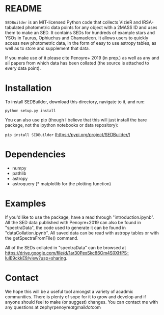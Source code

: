 # README #

`SEDBuilder` is an MIT-licensed Python code that collects VizieR and IRSA-tabulated photometric data points for any object with a 2MASS ID and uses them to make an SED. It contains SEDs for hundreds of example stars and YSOs in Taurus, Ophiuchus and Chamaeleon. It allows users to quickly access new photometric data, in the form of easy to use astropy tables, as well as to store and supplement that data.

If you make use of it please cite Penoyre+ 2019 (in prep.) as well as any and all papers from which data has been collated (the source is attached to every data point).

# Installation #

To install SEDBuilder, download this directory, navigate to it, and run:

`python setup.py install`

You can also use pip (though I believe that this will just install the bare package, not the ipython notebooks or data repository):

`pip install SEDBuilder`
(https://pypi.org/project/SEDBuilder/)

# Dependencies #
* numpy
* pathlib
* astropy
* astroquery
(* matplotlib for the plotting function)

# Examples #

If you'd like to use the package, have a read through "introduction.ipynb". All the SED data published with Penoyre+2019 can also be found in "spectraData", the code used to generate it can be found in "dataCollation.ipynb". All saved data can be read with astropy tables or with the getSpectraFromFile() command.

All of the SEDs collated in "spectraData" can be browsed at https://drive.google.com/file/d/1ar30PexSkc86Om4S0XHPS-luIE9ckkE9/view?usp=sharing.

# Contact #

We hope this will be a useful tool amongst a variety of acadmic communities. There is plenty of sope for it to grow and develop and if anyone should feel to make (or suggest) changes. You can contact me with any questions at zephyrpenoyre*at*gmail*dot*com
